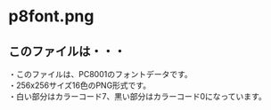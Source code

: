 p8font.png
===============

## このファイルは・・・

・このファイルは、PC8001のフォントデータです。  
・256x256サイズ16色のPNG形式です。  
・白い部分はカラーコード7、黒い部分はカラーコード0になっています。
